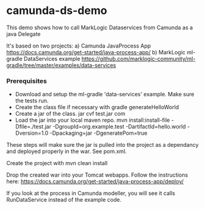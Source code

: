# camunda-ds-demo
 
 This demo shows how to call MarkLogic Dataservices from Camunda as a java Delegate

 It's based on two projects: 
 a) Camunda JavaProcess App https://docs.camunda.org/get-started/java-process-app/
 b) MarkLogic ml-gradle DataServices example https://github.com/marklogic-community/ml-gradle/tree/master/examples/data-services

### Prerequisites

* Download and setup the ml-gradle 'data-services' example. Make sure the tests run.
* Create the class file if necessary with gradle generateHelloWorld
* Create a jar of the class.  jar cvf test.jar com
* Load the jar into your local maven repo. mvn install:install-file -Dfile=./test.jar -DgroupId=org.example.test -DartifactId=hello.world -Dversion=1.0 -Dpackaging=jar -DgeneratePom=true 

These steps will make sure the jar is pulled into the project as a dependancy and deployed properly in the war. 
See pom.xml.

Create the project with mvn clean install

Drop the created war into your Tomcat webapps. Follow the instructions here: 
https://docs.camunda.org/get-started/java-process-app/deploy/

If you look at the process in Camunda modeller, you will see it calls RunDataService instead of the example code.

